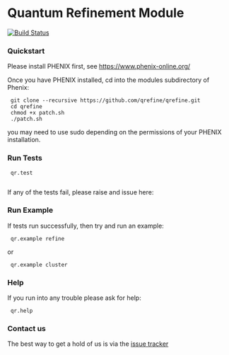 # Quantum Refinement Module

[![Build Status](https://travis-ci.org/qrefine/qrefine.svg?branch=master)](https://travis-ci.org/qrefine/qrefine)

### Quickstart

Please install PHENIX first, see https://www.phenix-online.org/
 
Once you have PHENIX installed, cd into the modules subdirectory of Phenix:

``` 
 git clone --recursive https://github.com/qrefine/qrefine.git
 cd qrefine
 chmod +x patch.sh
 ./patch.sh
 ```
 you may need to use sudo depending on the permissions of your PHENIX installation.
 
 ### Run Tests 

``` 
 qr.test
 
```
If any of the tests fail, please raise and issue here:

### Run Example 

If tests run successfully, then try and run an example: 

```
 qr.example refine 
``` 

 or 
 
```
 qr.example cluster 

```

### Help 

If you run into any trouble please ask for help:
```
 qr.help
```

### Contact us 

The best way to get a hold of us is via the  [issue tracker](https://github.com/qrefine/qr-core/issues)
